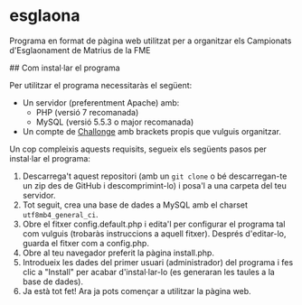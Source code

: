 # esglaona
Programa en format de pàgina web utilitzat per a organitzar els Campionats d'Esglaonament de Matrius de la FME

## Com instal·lar el programa

Per utilitzar el programa necessitaràs el següent:

* Un servidor (preferentment Apache) amb:
   * PHP (versió 7 recomanada)
   * MySQL (versió 5.5.3 o major recomanada)
* Un compte de [Challonge](http://challonge.com) amb brackets propis que vulguis organitzar.

Un cop compleixis aquests requisits, segueix els següents pasos per instal·lar el programa:

1. Descarrega't aquest repositori (amb un `git clone` o bé descarregan-te un zip des de GitHub i descomprimint-lo) i posa'l a una carpeta del teu servidor.
1. Tot seguit, crea una base de dades a MySQL amb el charset `utf8mb4_general_ci`.
1. Obre el fitxer config.default.php i edita'l per configurar el programa tal com vulguis (trobaràs instruccions a aquell fitxer). Després d'editar-lo, guarda el fitxer com a config.php.
1. Obre al teu navegador preferit la pàgina install.php.
1. Introdueix les dades del primer usuari (administrador) del programa i fes clic a "Install" per acabar d'instal·lar-lo (es generaran les taules a la base de dades).
1. Ja està tot fet! Ara ja pots començar a utilitzar la pàgina web.
